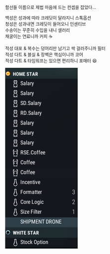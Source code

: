 함선들 이름으로 제법 마음에 드는 컨셉을 잡았다...  

백성은 성과에 따라 크레딧이 달라지니 스톡옵션  
청성은 성과내면 크레딧이 들어오니 인센티브  
수송이는 꾸준히 수입을 내니 샐러리  
채굴이는 연료니까 커피 :coffee:  

적성 대포 & 복수는 덩어리만 남기고 싹 걸러주니까 필터  
적성 다트 & 블실 & 장벽은 핵심이니까 코어  
적성 다트 & 타임워프는 있으면 편리하니 포매터 :laughing:  

![](../assets/20211101_Ship_Naming.png)  
